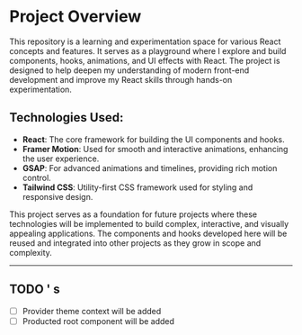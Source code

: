 # Project Overview

This repository is a learning and experimentation space for various React concepts and features. It serves as a playground where I explore and build components, hooks, animations, and UI effects with React. The project is designed to help deepen my understanding of modern front-end development and improve my React skills through hands-on experimentation.

## Technologies Used:

- **React**: The core framework for building the UI components and hooks.
- **Framer Motion**: Used for smooth and interactive animations, enhancing the user experience.
- **GSAP**: For advanced animations and timelines, providing rich motion control.
- **Tailwind CSS**: Utility-first CSS framework used for styling and responsive design.

This project serves as a foundation for future projects where these technologies will be implemented to build complex, interactive, and visually appealing applications. The components and hooks developed here will be reused and integrated into other projects as they grow in scope and complexity.

---

## TODO ' s

- [ ] Provider theme context will be added
- [ ] Producted root component will be added

<!-- - [ ] Create a basic React app with Tailwind CSS.
- [ ] Add a custom hook for fetching data.
- [ ] Create a custom hook for handling form inputs.
- [ ] Add animations using Framer Motion.
- [ ] Implement advanced animations using GSAP.
- [ ] Create a custom hook for managing local storage.
- [ ] Add a custom hook for handling media queries.
- [ ] Create a custom hook for handling scroll events.
- [ ] Add a custom hook for handling window resize events.
- [ ] Implement a custom hook for handling dark mode.
- [ ] Create a custom hook for handling geolocation.
- [ ] Add a custom hook for handling clipboard events.
- [ ] Implement a custom hook for handling device orientation.
- [ ] Create a custom hook for handling network status.
- [ ] Add a custom hook for handling battery status.
- [ ] Implement a custom hook for handling idle state.
- [ ] Create a custom hook for handling media devices.
- [ ] Add a custom hook for handling speech recognition.
- [ ] Implement a custom hook for handling speech synthesis.
- [ ] Create a custom hook for handling device motion.
- [ ] Add a custom hook for handling device light.
- [ ] Implement a custom hook for handling device proximity.
- [ ] Create a custom hook for handling device vibration.
- [ ] Add a custom hook for handling device battery.
- [ ] Implement a custom hook for handling device memory.
- [ ] Create a custom hook for handling device performance.
- [ ] Add a custom hook for handling device sensors.
- [ ] Implement a custom hook for handling device storage.
- [ ] Create a custom hook for handling device temperature.
- [ ] Add a custom hook for handling device touch events.
- [ ] Implement a custom hook for handling device orientation. -->
